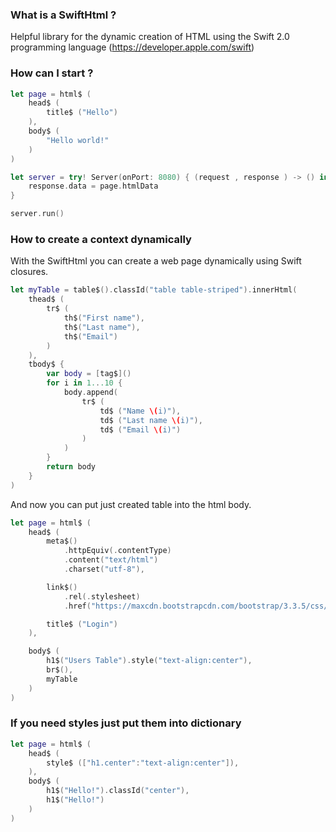 ### What is a SwiftHtml ?

Helpful library for the dynamic creation of HTML using the Swift 2.0 programming language (https://developer.apple.com/swift)

### How can I start ?

```swift
let page = html$ (
	head$ (
		title$ ("Hello")
	),
	body$ (
		"Hello world!"
	)
)

let server = try! Server(onPort: 8080) { (request , response ) -> () in
	response.data = page.htmlData
}

server.run()

```

### How to create a context dynamically

With the SwiftHtml you can create a web page dynamically using Swift closures.

```swift
let myTable = table$().classId("table table-striped").innerHtml(
	thead$ (
		tr$ (
			th$("First name"),
			th$("Last name"),
			th$("Email")
		)
	),
	tbody$ {
		var body = [tag$]()
		for i in 1...10 {
			body.append(
				tr$ (
					td$ ("Name \(i)"),
					td$ ("Last name \(i)"),
					td$ ("Email \(i)")
				)
			)
		}
		return body
	}
)
```

And now you can put just created table into the html body.

```swift
let page = html$ (
	head$ (
		meta$()
			.httpEquiv(.contentType)
			.content("text/html")
			.charset("utf-8"),

		link$()
			.rel(.stylesheet)
			.href("https://maxcdn.bootstrapcdn.com/bootstrap/3.3.5/css/bootstrap.min.css"),

		title$ ("Login")
	),

	body$ (
		h1$("Users Table").style("text-align:center"),
		br$(),
		myTable
	)
)
```

### If you need styles just put them into dictionary

```swift
let page = html$ (
	head$ (
		style$ (["h1.center":"text-align:center"]),
	),
	body$ (
		h1$("Hello!").classId("center"),
		h1$("Hello!")
	)
)
```

